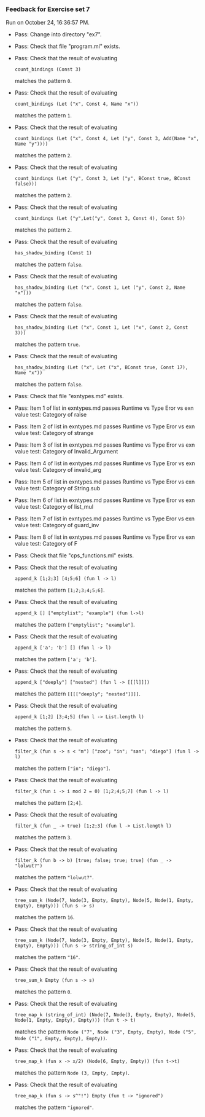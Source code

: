 ### Feedback for Exercise set 7

Run on October 24, 16:36:57 PM.

+ Pass: Change into directory "ex7".

+ Pass: Check that file "program.ml" exists.

+ Pass: 
Check that the result of evaluating
   ```
   count_bindings (Const 3)
   ```
   matches the pattern `0`.

   




+ Pass: 
Check that the result of evaluating
   ```
   count_bindings (Let ("x", Const 4, Name "x"))
   ```
   matches the pattern `1`.

   




+ Pass: 
Check that the result of evaluating
   ```
   count_bindings (Let ("x", Const 4, Let ("y", Const 3, Add(Name "x", Name "y"))))
   ```
   matches the pattern `2`.

   




+ Pass: 
Check that the result of evaluating
   ```
   count_bindings (Let ("y", Const 3, Let ("y", BConst true, BConst false)))
   ```
   matches the pattern `2`.

   




+ Pass: 
Check that the result of evaluating
   ```
   count_bindings (Let ("y",Let("y", Const 3, Const 4), Const 5))
   ```
   matches the pattern `2`.

   




+ Pass: 
Check that the result of evaluating
   ```
   has_shadow_binding (Const 1)
   ```
   matches the pattern `false`.

   




+ Pass: 
Check that the result of evaluating
   ```
   has_shadow_binding (Let ("x", Const 1, Let ("y", Const 2, Name "x")))
   ```
   matches the pattern `false`.

   




+ Pass: 
Check that the result of evaluating
   ```
   has_shadow_binding (Let ("x", Const 1, Let ("x", Const 2, Const 3)))
   ```
   matches the pattern `true`.

   




+ Pass: 
Check that the result of evaluating
   ```
   has_shadow_binding (Let ("x", Let ("x", BConst true, Const 17), Name "x"))
   ```
   matches the pattern `false`.

   




+ Pass: Check that file "exntypes.md" exists.

+ Pass: Item 1 of list in exntypes.md passes Runtime vs Type Eror vs exn value test: Category of raise

+ Pass: Item 2 of list in exntypes.md passes Runtime vs Type Eror vs exn value test: Category of strange

+ Pass: Item 3 of list in exntypes.md passes Runtime vs Type Eror vs exn value test: Category of Invalid_Argument

+ Pass: Item 4 of list in exntypes.md passes Runtime vs Type Eror vs exn value test: Category of invalid_arg

+ Pass: Item 5 of list in exntypes.md passes Runtime vs Type Eror vs exn value test: Category of String.sub

+ Pass: Item 6 of list in exntypes.md passes Runtime vs Type Eror vs exn value test: Category of list_mul

+ Pass: Item 7 of list in exntypes.md passes Runtime vs Type Eror vs exn value test: Category of guard_inv

+ Pass: Item 8 of list in exntypes.md passes Runtime vs Type Eror vs exn value test: Category of F

+ Pass: Check that file "cps_functions.ml" exists.

+ Pass: 
Check that the result of evaluating
   ```
   append_k [1;2;3] [4;5;6] (fun l -> l)
   ```
   matches the pattern `[1;2;3;4;5;6]`.

   




+ Pass: 
Check that the result of evaluating
   ```
   append_k [] ["emptylist"; "example"] (fun l->l)
   ```
   matches the pattern `["emptylist"; "example"]`.

   




+ Pass: 
Check that the result of evaluating
   ```
   append_k ['a'; 'b'] [] (fun l -> l)
   ```
   matches the pattern `['a'; 'b']`.

   




+ Pass: 
Check that the result of evaluating
   ```
   append_k ["deeply"] ["nested"] (fun l -> [[[l]]])
   ```
   matches the pattern `[[[["deeply"; "nested"]]]]`.

   




+ Pass: 
Check that the result of evaluating
   ```
   append_k [1;2] [3;4;5] (fun l -> List.length l)
   ```
   matches the pattern `5`.

   




+ Pass: 
Check that the result of evaluating
   ```
   filter_k (fun s -> s < "m") ["zoo"; "in"; "san"; "diego"] (fun l -> l)
   ```
   matches the pattern `["in"; "diego"]`.

   




+ Pass: 
Check that the result of evaluating
   ```
   filter_k (fun i -> i mod 2 = 0) [1;2;4;5;7] (fun l -> l)
   ```
   matches the pattern `[2;4]`.

   




+ Pass: 
Check that the result of evaluating
   ```
   filter_k (fun _ -> true) [1;2;3] (fun l -> List.length l)
   ```
   matches the pattern `3`.

   




+ Pass: 
Check that the result of evaluating
   ```
   filter_k (fun b -> b) [true; false; true; true] (fun _ -> "lolwut?")
   ```
   matches the pattern `"lolwut?"`.

   




+ Pass: 
Check that the result of evaluating
   ```
   tree_sum_k (Node(7, Node(3, Empty, Empty), Node(5, Node(1, Empty, Empty), Empty))) (fun s -> s)
   ```
   matches the pattern `16`.

   




+ Pass: 
Check that the result of evaluating
   ```
   tree_sum_k (Node(7, Node(3, Empty, Empty), Node(5, Node(1, Empty, Empty), Empty))) (fun s -> string_of_int s)
   ```
   matches the pattern `"16"`.

   




+ Pass: 
Check that the result of evaluating
   ```
   tree_sum_k Empty (fun s -> s)
   ```
   matches the pattern `0`.

   




+ Pass: 
Check that the result of evaluating
   ```
   tree_map_k (string_of_int) (Node(7, Node(3, Empty, Empty), Node(5, Node(1, Empty, Empty), Empty))) (fun t -> t)
   ```
   matches the pattern `Node ("7", Node ("3", Empty, Empty), Node ("5", Node ("1", Empty, Empty), Empty))`.

   




+ Pass: 
Check that the result of evaluating
   ```
   tree_map_k (fun x -> x/2) (Node(6, Empty, Empty)) (fun t->t)
   ```
   matches the pattern `Node (3, Empty, Empty)`.

   




+ Pass: 
Check that the result of evaluating
   ```
   tree_map_k (fun s -> s^"!") Empty (fun t -> "ignored")
   ```
   matches the pattern `"ignored"`.

   




